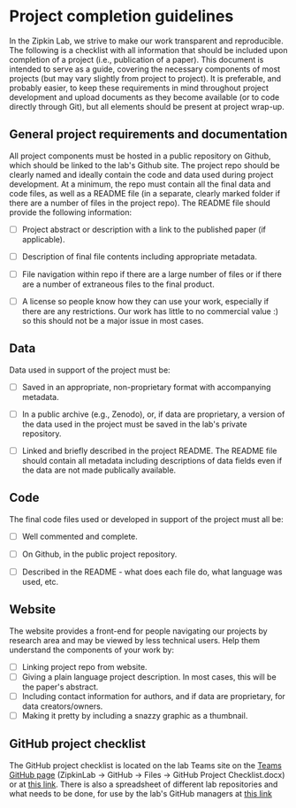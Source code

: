 
# Project completion guidelines

In the Zipkin Lab, we strive to make our work transparent and reproducible. The following is a checklist with all information that should be included upon completion of a project (i.e., publication of a paper). This document is intended to serve as a guide, covering the necessary components of most projects (but may vary slightly from project to project). It is preferable, and probably easier, to keep these requirements in mind throughout project development and upload documents as they become available (or to code directly through Git), but all elements should be present at project wrap-up. 



## General project requirements and documentation
All project components must be hosted in a public repository on Github, which should be linked to the lab's Github site. The project repo should be clearly named and ideally contain the code and data used during project development. At a minimum, the repo must contain all the final data and code files, as well as a README file (in a separate, clearly marked folder if there are a number of files in the project repo). The README file should provide the following information:
- [ ] Project abstract or description with a link to the published paper (if applicable).
- [ ] Description of final file contents including appropriate metadata.
- [ ] File navigation within repo if there are a large number of files or if there are a number of extraneous files to the final product. 
- [ ] A license so people know how they can use your work, especially if there are any restrictions. Our work has little to no commercial value :) so this should not be a major issue in most cases.



## Data
Data used in support of the project must be:
- [ ] Saved in an appropriate, non-proprietary format with accompanying metadata.
- [ ] In a public archive (e.g., Zenodo), or, if data are proprietary, a version of the data used in the project must be saved in the lab's private repository.
- [ ] Linked and briefly described in the project README. The README file should contain all metadata including descriptions of data fields even if the data are not made publically available. 



## Code
The final code files used or developed in support of the project must all be:
- [ ] Well commented and complete.
- [ ] On Github, in the public project repository.
- [ ] Described in the README - what does each file do, what language was used, etc.



## Website
The website provides a front-end for people navigating our projects by research area and may be viewed by less technical users. Help them understand the components of your work by:
- [ ] Linking project repo from website.
- [ ] Giving a plain language project description. In most cases, this will be the paper's abstract.
- [ ] Including contact information for authors, and if data are proprietary, for data creators/owners.
- [ ] Making it pretty by including a snazzy graphic as a thumbnail.

## GitHub project checklist
The GitHub project checklist is located on the lab Teams site on the [Teams GitHub page](https://teams.microsoft.com/l/channel/19%3A15762ca26189456f989a45136b141e94%40thread.tacv2/GitHub?groupId=a1e331a0-3ad7-4671-a13e-3629dea6fd3b&tenantId=22177130-642f-41d9-9211-74237ad5687d) (ZipkinLab -> GitHub -> Files -> GitHub Project Checklist.docx) or at [this link](https://michiganstate.sharepoint.com/:w:/r/sites/STUOT-ResearchGroup/Shared%20Documents/GitHub/Github%20Project%20Checklist.docx?d=w2c29be3eda324515bb264af68f3b242f&csf=1&web=1&e=okdI3w). There is also a spreadsheet of different lab repositories and what needs to be done, for use by the lab's GitHub managers at [this link](https://michiganstate.sharepoint.com/:x:/r/sites/STUOT-ResearchGroup/Shared%20Documents/GitHub/GithubProjects.xlsx?d=w6e21ffea9efe45ce993b24157dfe59be&csf=1&web=1&e=8rDe1n) 

